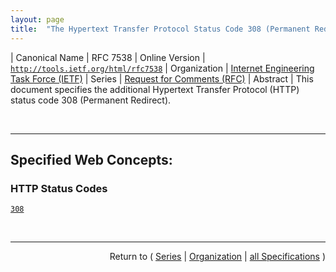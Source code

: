 ```yaml
---
layout: page
title:  "The Hypertext Transfer Protocol Status Code 308 (Permanent Redirect)"
---
```


| Canonical Name | RFC 7538
| Online Version | [`http://tools.ietf.org/html/rfc7538`](http://tools.ietf.org/html/rfc7538)
| Organization | [Internet Engineering Task Force (IETF)](..  "List of specification series by this organization")
| Series | [Request for Comments (RFC)](.  "List of specifications in this series")
| Abstract | This document specifies the additional Hypertext Transfer Protocol (HTTP) status code 308 (Permanent Redirect).

<br/>
<hr/>

## Specified Web Concepts:

### HTTP Status Codes

[`308`](/concepts/http-status-code/308 "The 308 (Permanent Redirect) status code indicates that the target resource has been assigned a new permanent URI and any future references to this resource ought to use one of the enclosed URIs.")



<br/>
<hr/>

<p style="text-align: right">Return to ( <a href="./">Series</a> | <a href="../">Organization</a> | <a href="../../">all Specifications</a> )</p>